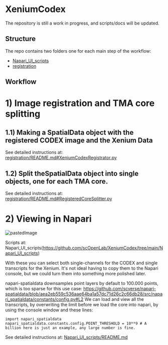 # XeniumCodex

The repository is still a work in progress, and scripts/docs will be updated.

## Structure

The repo contains two folders one for each main step of the workflow:
- [Napari_UI_scripts](https://github.com/scOpenLab/XeniumCodex/tree/main/Napari_UI_scripts)
- [registration](https://github.com/scOpenLab/XeniumCodex/tree/main/registration)

## Workflow

# 1) Image registration and TMA core splitting

## 1.1) Making a SpatialData object with the registered CODEX image and the Xenium Data

See detailed instructions at: [registration/README.md#XeniumCodexRegistrator.py](https://github.com/scOpenLab/XeniumCodex/blob/main/registration/README.md#xeniumcodexregistratorpy)

## 1.2) Split theSpatialData object into single objects, one for each TMA core.

See detailed instructions at: [registration/README.md#RegisteredCoreSplitter.py](https://github.com/scOpenLab/XeniumCodex/blob/main/registration/README.md#registeredcoresplitterpy)

# 2) Viewing in Napari

![pastedImage](https://github.com/user-attachments/assets/b3434888-36e9-41a5-8ee5-304e7581b800)


Scripts at: Napari_UI_scripts(https://github.com/scOpenLab/XeniumCodex/tree/main/Napari_UI_scripts)

With these you can select both single-channels for the CODEX and single transcripts for the Xenium.
It's not ideal having to copy them to the Napari console, but we could turn them into something more polished later.

napari-spatialdata downsamples point layers by default to 100.000 points, which is too sparse for this use case: https://github.com/scverse/napari-spatialdata/blob/aea2eb559c536aae64ba1a57dc71d26c2c66db28/src/napari_spatialdata/constants/config.py#L2
We can load and view all the transcripts, by overwriting the limit before we load the core into napari, by using the console window and these lines:
```
import napari_spatialdata
napari_spatialdata.constants.config.POINT_THRESHOLD = 10**9 # A billion here is just an example, any large number is fine.
```

See detailed instructions at: [Napari_UI_scripts/README.md](https://github.com/scOpenLab/XeniumCodex/blob/main/Napari_UI_scripts/README.md)
